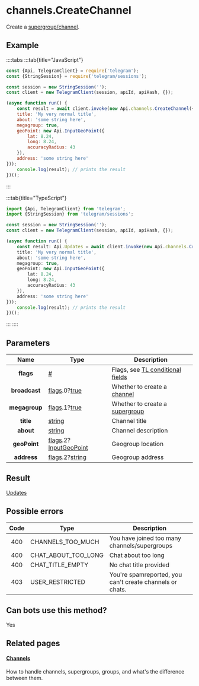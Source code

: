 # channels.CreateChannel

Create a [supergroup/channel](https://core.telegram.org/api/channel).



## Example

::::tabs
:::tab{title="JavaScript"}
```js
const {Api, TelegramClient} = require('telegram');
const {StringSession} = require('telegram/sessions');

const session = new StringSession('');
const client = new TelegramClient(session, apiId, apiHash, {});

(async function run() {
    const result = await client.invoke(new Api.channels.CreateChannel({
    title: 'My very normal title',
    about: 'some string here',
    megagroup: true,
    geoPoint: new Api.InputGeoPoint({
        lat: 8.24,
        long: 8.24,
        accuracyRadius: 43
    }),
    address: 'some string here'
}));
    console.log(result); // prints the result
})();
```
:::

:::tab{title="TypeScript"}
```ts
import {Api, TelegramClient} from 'telegram';
import {StringSession} from 'telegram/sessions';

const session = new StringSession('');
const client = new TelegramClient(session, apiId, apiHash, {});

(async function run() {
    const result: Api.Updates = await client.invoke(new Api.channels.CreateChannel({
    title: 'My very normal title',
    about: 'some string here',
    megagroup: true,
    geoPoint: new Api.InputGeoPoint({
        lat: 8.24,
        long: 8.24,
        accuracyRadius: 43
    }),
    address: 'some string here'
}));
    console.log(result); // prints the result
})();
```
:::
::::



## Parameters

| Name | Type | Description |
| :--: | ---- | ----------- |
| **flags** | [#](https://core.telegram.org/type/%23) | Flags, see [TL conditional fields](https://core.telegram.org/mtproto/TL-combinators#conditional-fields) 
| **broadcast** | [flags](https://core.telegram.org/mtproto/TL-combinators#conditional-fields).0?[true](https://core.telegram.org/constructor/true) | Whether to create a [channel](https://core.telegram.org/api/channel) 
| **megagroup** | [flags](https://core.telegram.org/mtproto/TL-combinators#conditional-fields).1?[true](https://core.telegram.org/constructor/true) | Whether to create a [supergroup](https://core.telegram.org/api/channel) 
| **title** | [string](https://core.telegram.org/type/string) | Channel title 
| **about** | [string](https://core.telegram.org/type/string) | Channel description 
| **geoPoint** | [flags](https://core.telegram.org/mtproto/TL-combinators#conditional-fields).2?[InputGeoPoint](https://core.telegram.org/type/InputGeoPoint) | Geogroup location 
| **address** | [flags](https://core.telegram.org/mtproto/TL-combinators#conditional-fields).2?[string](https://core.telegram.org/type/string) | Geogroup address 


## Result

[Updates](https://core.telegram.org/type/Updates)



## Possible errors

| Code | Type | Description |
| :--: | ---- | ----------- |
| 400 | CHANNELS\_TOO\_MUCH | You have joined too many channels/supergroups 
| 400 | CHAT\_ABOUT\_TOO\_LONG | Chat about too long 
| 400 | CHAT\_TITLE\_EMPTY | No chat title provided 
| 403 | USER\_RESTRICTED | You're spamreported, you can't create channels or chats. 


## Can bots use this method?

Yes

## Related pages

#### [Channels](https://core.telegram.org/api/channel)

How to handle channels, supergroups, groups, and what's the difference between them.




